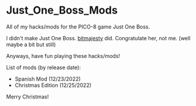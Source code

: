 # Just_One_Boss_Mods
All of my hacks/mods for the PICO-8 game Just One Boss.

I didn't make Just One Boss. [bitmajesty](https://github.com/bitmajesty) did. Congratulate her, not me. (well maybe a bit but still)

Anyways, have fun playing these hacks/mods!

List of mods (by release date):

- Spanish Mod (12/23/2022)
- Christmas Edition (12/25/2022)

Merry Christmas!